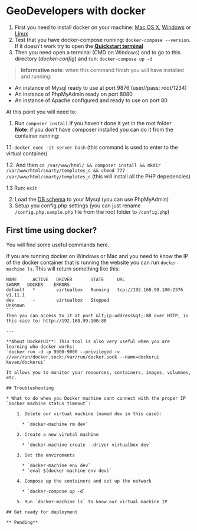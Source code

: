 # GeoDevelopers with docker

1. First you need to install docker on your machine: [Mac OS X](https://docs.docker.com/engine/installation/mac/), [Windows](https://docs.docker.com/engine/installation/windows/) or [Linux](https://docs.docker.com/engine/installation/#on-linux)
2. Test that you have docker-compose running: `docker-compose --version`. If it doesn't work try to open the [**Quickstart terminal**](https://www.google.es/webhp?ion=1&espv=2&ie=UTF-8#q=docker%20quickstart%20terminal)
3. Then you need open a terminal (CMD on Windows) and to go to this directory (*docker-config*) and run: `docker-compose up -d`

> **Informative note**: when this command finish you will have installed and running:
* An instance of Mysql ready to use at port 9876 (user//pass: root/1234)
* An instance of PhpMyAdmin ready on port 8080
* An instance of Apache configured and ready to use on port 80

At this point you will need to:

1. Run `composer install` if you haven't done it yet in the root folder <br>
**Note**: if you don't have composer installed you can do it from the container running:
  
  1.1. `docker exec -it server bash` (this command is used to enter to the virtual container)

  1.2. And then `cd /var/www/html/ && composer install && mkdir /var/www/html/smarty/templates_c && chmod 777 /var/www/html/smarty/templates_c` (this will install all the PHP depedencies)
  
  1.3 Run: `exit`
  
2. Load the [DB schema](../install/database.sql) to your Mysql (you can use PhpMyAdmin)
3. Setup you config.php settings (you can just rename `/config.php.sample.php` file from the root folder to `/config.php`)

## First time using docker?

You will find some useful commands here.

If you are running docker on Windows or Mac and you need to know the IP of
the docker container that is running the website you can run `docker-machine ls`. This will return something like this:
````
NAME      ACTIVE   DRIVER       STATE     URL                         SWARM   DOCKER    ERRORS
default   *        virtualbox   Running   tcp://192.168.99.100:2376           v1.11.1
dev       -        virtualbox   Stopped                                       Unknown
```
Then you can access to it at port &lt;ip-address&gt;:80 over HTTP, in this case to: http://192.168.99.100:80

---

**About DockerUI**: This tool is also very useful when you are learning who docker works:
`docker run -d -p 9000:9000 --privileged -v //var/run/docker.sock:/var/run/docker.sock --name=dockerui kevan/dockerui`

It allows you to monitor your resources, containers, images, volumnes, etc.

## Troubleshooting

* What to do when you Docker machine cant connect with the proper IP `Docker machine status timeout`:

	1. Delete our virtual machine (named dev in this case):

	  * `docker-machine rm dev`

	2. Create a new virutal machine
	  
	  * `docker-machine create --driver virtualbox dev`
	  
	3. Set the enviroments

	  * `docker-machine env dev`
	  * `eval $(docker-machine env dev)`
	  
	4. Compose up the containers and set up the network
	  
	  * `docker-compose up -d`

	5. Run `docker-machine ls` to know our virtual machine IP

## Get ready for deployment

** Pending**
